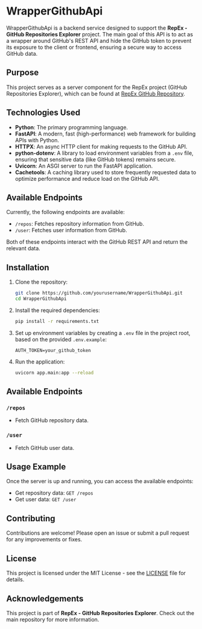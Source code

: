 # WrapperGithubApi

WrapperGithubApi is a backend service designed to support the **RepEx - GitHub Repositories Explorer** project. The main goal of this API is to act as a wrapper around GitHub's REST API and hide the GitHub token to prevent its exposure to the client or frontend, ensuring a secure way to access GitHub data.

## Purpose

This project serves as a server component for the RepEx project (GitHub Repositories Explorer), which can be found at [RepEx GitHub Repository](https://github.com/lordzerato/GitHub-repositories-explorer).

## Technologies Used

- **Python**: The primary programming language.
- **FastAPI**: A modern, fast (high-performance) web framework for building APIs with Python.
- **HTTPX**: An async HTTP client for making requests to the GitHub API.
- **python-dotenv**: A library to load environment variables from a `.env` file, ensuring that sensitive data (like GitHub tokens) remains secure.
- **Uvicorn**: An ASGI server to run the FastAPI application.
- **Cachetools**: A caching library used to store frequently requested data to optimize performance and reduce load on the GitHub API.

## Available Endpoints

Currently, the following endpoints are available:

- `/repos`: Fetches repository information from GitHub.
- `/user`: Fetches user information from GitHub.

Both of these endpoints interact with the GitHub REST API and return the relevant data.

## Installation

1. Clone the repository:
    ```bash
    git clone https://github.com/yourusername/WrapperGithubApi.git
    cd WrapperGithubApi
    ```

2. Install the required dependencies:
    ```bash
    pip install -r requirements.txt
    ```

3. Set up environment variables by creating a `.env` file in the project root, based on the provided `.env.example`:
    ```env
    AUTH_TOKEN=your_github_token
    ```

4. Run the application:
    ```bash
    uvicorn app.main:app --reload
    ```

## Available Endpoints

### `/repos`
- Fetch GitHub repository data.

### `/user`
- Fetch GitHub user data.

## Usage Example

Once the server is up and running, you can access the available endpoints:

- Get repository data: `GET /repos`
- Get user data: `GET /user`

## Contributing

Contributions are welcome! Please open an issue or submit a pull request for any improvements or fixes.

## License

This project is licensed under the MIT License - see the [LICENSE](LICENSE) file for details.

## Acknowledgements

This project is part of **RepEx - GitHub Repositories Explorer**. Check out the main repository for more information.
